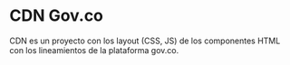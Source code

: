 # CDN Gov.co

CDN es un proyecto con los layout (CSS, JS) de los componentes HTML con los lineamientos de la plataforma gov.co.